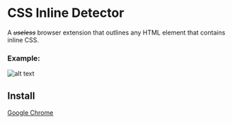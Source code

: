 # CSS Inline Detector


A _~~useless~~_ browser extension that outlines any HTML element that contains inline CSS.


### Example:
![alt text](https://i.imgur.com/vNr2bJy.png)

## Install
[Google Chrome](https://google.com)
